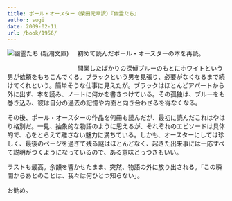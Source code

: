 ```yaml
---
title: ポール・オースター（柴田元幸訳）『幽霊たち』
author: sugi
date: 2009-02-11
url: /book/1956/
---
```

<a href="http://www.amazon.co.jp/exec/obidos/ASIN/4102451013/chezsugi-22/ref=nosim/" name="amazletlink" target="_blank"><img src="http://i0.wp.com/ecx.images-amazon.com/images/I/41M2CADHP9L._SL160_.jpg?w=660" alt="幽霊たち (新潮文庫)" class="alignleft" style="float: left; margin: 0 20px 20px 0;" data-recalc-dims="1" /></a>

初めて読んだポール・オースターの本を再読。

開業したばかりの探偵ブルーのもとにホワイトという男が依頼をもちこんでくる。ブラックという男を見張り、必要がなくなるまで続けてくれという。簡単そうな仕事に見えたが。ブラックはほとんどアパートから外に出ず、本を読み、ノートに何かを書きつけている。その孤独は、ブルーをも巻き込み、彼は自分の過去の記憶や内面と向き合わざるを得なくなる。

その後、ポール・オースターの作品を何冊も読んだが、最初に読んだこれはやはり格別だ。一見、抽象的な物語のように思えるが、それぞれのエピソードは具体的で、心をとらえて離さない魅力に満ちている。しかも、オースターにしては珍しく、最後のページを過ぎて残る謎はほとんどなく、起きた出来事には一応すべて説明がつくようになっているので、ある意味とっつきもいい。

ラストも最高。余韻を響かせたまま、突然、物語の外に放り出される。「この瞬間からあとのことは、我々は何ひとつ知らない」。

お勧め。

